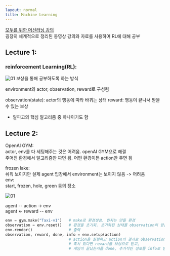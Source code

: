 ```yaml
---
layout: normal
title: Machine Learning
---
```


[모두를 위한 머신러닝 강의](https://hunkim.github.io/ml/)  
  굉장히 체계적으로 정리된 동영상 강의와 자료를 사용하여 RL에 대해 공부

## Lecture 1:

### reinforcement Learning(RL):

![01](../1_01.png)
보상을 통해 공부하도록 하는 방식  

environment와 actor, observation, reward로 구성됨   

observation(state): actor의 행동에 따라 바뀌는 상태
reward: 행동이 끝나서 받을 수 있는 보상

* 알파고의 핵심 알고리즘 중 하나이기도 함

## Lecture 2:

OpenAI GYM:  
actor, env를 다 세팅해주는 것은 어려움. openAI GYM으로 해결   
주어진 환경에서 알고리즘만 짜면 됨. 어떤 환경이든 action만 주면 됨

frozen lake:  
  쉬워 보이지만 실제 agent 입장에서 environment는 보이지 않음 -> 어려움  
  env:  
    start, frozen, hole, green 등의 장소

![01](../2_01.png)


agent -- action -> env  
agent <- reward -- env

```python
env = gym.make("Taxi-v1")   # make로 환경생성. 인자는 만들 환경
observation = env.reset()   # 환경을 초기화. 초기화된 상태를 observation이 받음
env.rendor()                # 출력
observation, reward, done, info = env.setup(action)
                            # action을 실행하고 action의 결과로 observation을 받고
                            # 혹시 있다면 reward를 보상으로 받고,
                            # 게임이 끝났는지를 done, 추가적인 정보를 info로 받음
```